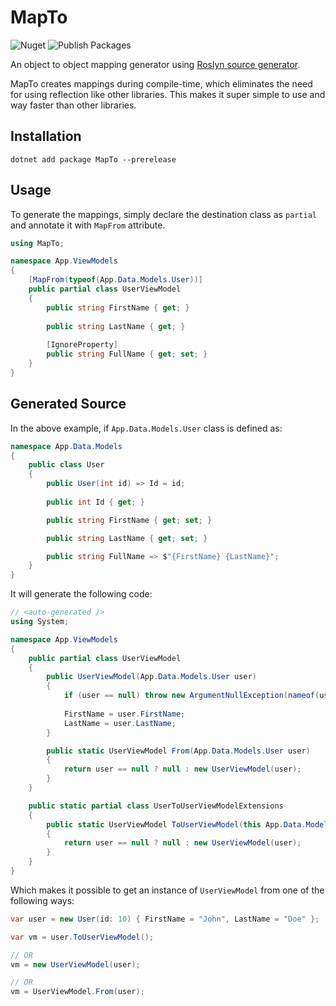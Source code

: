 # MapTo
![Nuget](https://img.shields.io/nuget/v/mapto?logo=nuget)
![Publish Packages](https://github.com/mrtaikandi/MapTo/workflows/Publish%20Packages/badge.svg)

An object to object mapping generator using [Roslyn source generator](https://github.com/dotnet/roslyn/blob/master/docs/features/source-generators.md).

MapTo creates mappings during compile-time, which eliminates the need for using reflection like other libraries. This makes it super simple to use and way faster than other libraries.

## Installation
```
dotnet add package MapTo --prerelease
```

## Usage
To generate the mappings, simply declare the destination class as `partial` and annotate it with `MapFrom` attribute.

```c#
using MapTo;

namespace App.ViewModels
{
    [MapFrom(typeof(App.Data.Models.User))]
    public partial class UserViewModel 
    {
        public string FirstName { get; }
    
        public string LastName { get; }
        
        [IgnoreProperty]
        public string FullName { get; set; }
    }
}
```

## Generated Source
In the above example, if `App.Data.Models.User` class is defined as:

```c#
namespace App.Data.Models
{
    public class User
    {
        public User(int id) => Id = id;
        
        public int Id { get; }

        public string FirstName { get; set; }

        public string LastName { get; set; }

        public string FullName => $"{FirstName} {LastName}";
    }
}
```

It will generate the following code:

```c#
// <auto-generated />
using System;

namespace App.ViewModels
{
    public partial class UserViewModel
    {
        public UserViewModel(App.Data.Models.User user)
        {
            if (user == null) throw new ArgumentNullException(nameof(user));
            
            FirstName = user.FirstName;
            LastName = user.LastName;
        }

        public static UserViewModel From(App.Data.Models.User user)
        {
            return user == null ? null : new UserViewModel(user);
        }
    }

    public static partial class UserToUserViewModelExtensions
    {
        public static UserViewModel ToUserViewModel(this App.Data.Models.User user)
        {
            return user == null ? null : new UserViewModel(user);
        }
    }
}
```

Which makes it possible to get an instance of `UserViewModel` from one of the following ways:

```c#
var user = new User(id: 10) { FirstName = "John", LastName = "Doe" };

var vm = user.ToUserViewModel();

// OR
vm = new UserViewModel(user);

// OR
vm = UserViewModel.From(user);
```